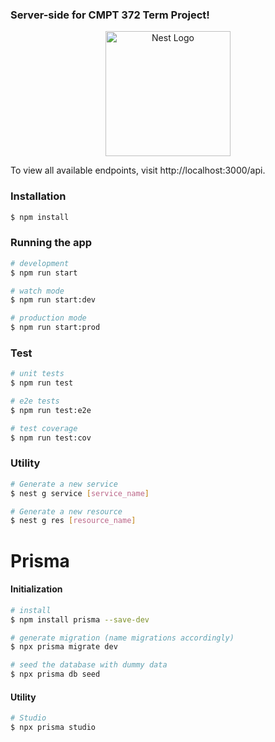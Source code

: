 ### Server-side for CMPT 372 Term Project!

<p align="center">
  <a href="http://nestjs.com/" target="blank"><img src="https://nestjs.com/img/logo-small.svg" width="200" alt="Nest Logo" /></a>
</p>

To view all available endpoints, visit http://localhost:3000/api.

[circleci-image]: https://img.shields.io/circleci/build/github/nestjs/nest/master?token=abc123def456
[circleci-url]: https://circleci.com/gh/nestjs/nest

  <!--[![Backers on Open Collective](https://opencollective.com/nest/backers/badge.svg)](https://opencollective.com/nest#backer)
  [![Sponsors on Open Collective](https://opencollective.com/nest/sponsors/badge.svg)](https://opencollective.com/nest#sponsor)-->

### Installation

```bash
$ npm install
```

### Running the app

```bash
# development
$ npm run start

# watch mode
$ npm run start:dev

# production mode
$ npm run start:prod
```

### Test

```bash
# unit tests
$ npm run test

# e2e tests
$ npm run test:e2e

# test coverage
$ npm run test:cov
```

### Utility

```bash
# Generate a new service
$ nest g service [service_name]

# Generate a new resource
$ nest g res [resource_name]
```

# Prisma

#### Initialization

```bash
# install
$ npm install prisma --save-dev

# generate migration (name migrations accordingly)
$ npx prisma migrate dev

# seed the database with dummy data
$ npx prisma db seed
```

#### Utility

```bash
# Studio
$ npx prisma studio

```
